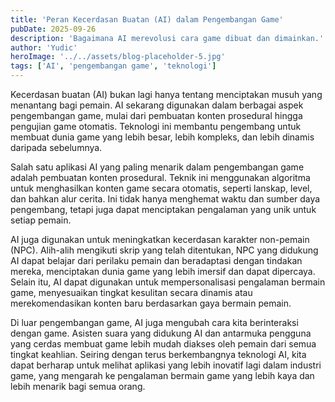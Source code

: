 ```yaml
---
title: 'Peran Kecerdasan Buatan (AI) dalam Pengembangan Game'
pubDate: 2025-09-26
description: 'Bagaimana AI merevolusi cara game dibuat dan dimainkan.'
author: 'Yudic'
heroImage: '../../assets/blog-placeholder-5.jpg'
tags: ['AI', 'pengembangan game', 'teknologi']
---
```


Kecerdasan buatan (AI) bukan lagi hanya tentang menciptakan musuh yang menantang bagi pemain. AI sekarang digunakan dalam berbagai aspek pengembangan game, mulai dari pembuatan konten prosedural hingga pengujian game otomatis. Teknologi ini membantu pengembang untuk membuat dunia game yang lebih besar, lebih kompleks, dan lebih dinamis daripada sebelumnya.

Salah satu aplikasi AI yang paling menarik dalam pengembangan game adalah pembuatan konten prosedural. Teknik ini menggunakan algoritma untuk menghasilkan konten game secara otomatis, seperti lanskap, level, dan bahkan alur cerita. Ini tidak hanya menghemat waktu dan sumber daya pengembang, tetapi juga dapat menciptakan pengalaman yang unik untuk setiap pemain.

AI juga digunakan untuk meningkatkan kecerdasan karakter non-pemain (NPC). Alih-alih mengikuti skrip yang telah ditentukan, NPC yang didukung AI dapat belajar dari perilaku pemain dan beradaptasi dengan tindakan mereka, menciptakan dunia game yang lebih imersif dan dapat dipercaya. Selain itu, AI dapat digunakan untuk mempersonalisasi pengalaman bermain game, menyesuaikan tingkat kesulitan secara dinamis atau merekomendasikan konten baru berdasarkan gaya bermain pemain.

Di luar pengembangan game, AI juga mengubah cara kita berinteraksi dengan game. Asisten suara yang didukung AI dan antarmuka pengguna yang cerdas membuat game lebih mudah diakses oleh pemain dari semua tingkat keahlian. Seiring dengan terus berkembangnya teknologi AI, kita dapat berharap untuk melihat aplikasi yang lebih inovatif lagi dalam industri game, yang mengarah ke pengalaman bermain game yang lebih kaya dan lebih menarik bagi semua orang.